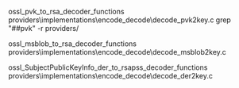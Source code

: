 ossl_pvk_to_rsa_decoder_functions
providers\implementations\encode_decode\decode_pvk2key.c
grep "##pvk" -r providers/

ossl_msblob_to_rsa_decoder_functions
providers\implementations\encode_decode\decode_msblob2key.c

ossl_SubjectPublicKeyInfo_der_to_rsapss_decoder_functions
providers\implementations\encode_decode\decode_der2key.c
